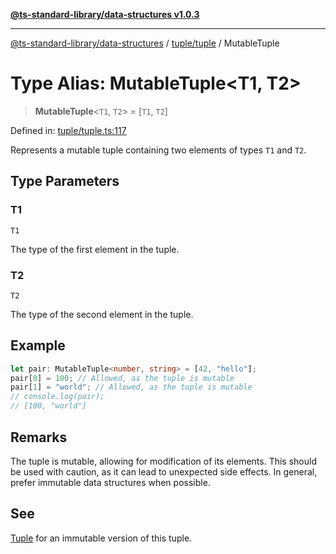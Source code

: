 [**@ts-standard-library/data-structures v1.0.3**](../../../README.md)

***

[@ts-standard-library/data-structures](../../../modules.md) / [tuple/tuple](../README.md) / MutableTuple

# Type Alias: MutableTuple\<T1, T2\>

> **MutableTuple**\<`T1`, `T2`\> = \[`T1`, `T2`\]

Defined in: [tuple/tuple.ts:117](https://github.com/gabaudette/ts-stdlib/blob/f3564012967e497619352a1e83b33c59ea25d02c/packages/data-structures/src/tuple/tuple.ts#L117)

Represents a mutable tuple containing two elements of types `T1` and `T2`.

## Type Parameters

### T1

`T1`

The type of the first element in the tuple.

### T2

`T2`

The type of the second element in the tuple.

## Example

```typescript
let pair: MutableTuple<number, string> = [42, "hello"];
pair[0] = 100; // Allowed, as the tuple is mutable
pair[1] = "world"; // Allowed, as the tuple is mutable
// console.log(pair);
// [100, "world"]
```

## Remarks

The tuple is mutable, allowing for modification of its elements.
This should be used with caution, as it can lead to unexpected side effects.
In general, prefer immutable data structures when possible.

## See

[Tuple](Tuple.md) for an immutable version of this tuple.
